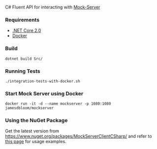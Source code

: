 C# Fluent API for interacting with [Mock-Server](http://www.mock-server.com/)

### Requirements

- [.NET Core 2.0](https://www.microsoft.com/net/download/core)
- [Docker](https://www.docker.com/)

### Build

    dotnet build Src/

### Running Tests

    ./integration-tests-with-docker.sh

### Start Mock Server using Docker

    docker run -it -d --name mockserver -p 1080:1080 jamesdbloom/mockserver

### Using the NuGet Package

Get the latest version from https://www.nuget.org/packages/MockServerClientCSharp/ and refer to [this page](Docs/Samples.md) for usage examples.
